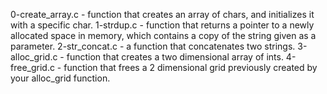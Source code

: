 0-create_array.c - function that creates an array of chars, and initializes it with a specific char.
1-strdup.c - function that returns a pointer to a newly allocated space in memory, which contains a copy of the string given as a parameter.
2-str_concat.c - a function that concatenates two strings.
3-alloc_grid.c - function that creates a two dimensional array of ints.
4-free_grid.c - function that frees a 2 dimensional grid previously created by your alloc_grid function.




